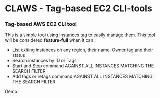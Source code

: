 # CLAWS  - Tag-based EC2 CLI-tools
### Tag-based AWS EC2 CLI tool

This is a simple tool using instances tag to easily manage them.
This tool will be considered **feature-full** when it can :
 - List exiting instances on any region, their name, Owner tag and their status
 - Search instances by ID or Tags
 - Start and Stop command AGAINST ALL INSTANCES MATCHING THE SEARCH FILTER
 - Add tags or retags command AGAINST ALL INSTANCES MATCHING THE SEARCH FILTER

Demo:
